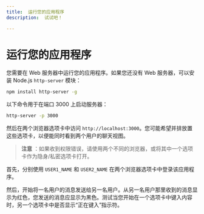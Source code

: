 ```yaml
---
title:  运行您的应用程序
description:  试试吧！

---
```


运行您的应用程序
========

您需要在 Web 服务器中运行您的应用程序。如果您还没有 Web 服务器，可以安装 Node.js `http-server` 模块：

```bash
npm install http-server -g
```

以下命令用于在端口 3000 上启动服务器：

```bash
http-server -p 3000
```

然后在两个浏览器选项卡中访问 `http://localhost:3000`。您可能希望并排放置这些选项卡，以便能同时看到两个用户的聊天视图。

> **注意** ：如果收到权限错误，请使用两个不同的浏览器，或将其中一个选项卡作为隐身/私密选项卡打开。

首先，分别使用 `USER1_NAME` 和 `USER2_NAME` 在两个浏览器选项卡中登录该应用程序。

然后，开始将一名用户的消息发送给另一名用户。从另一名用户那里收到的消息显示为红色，您发送的消息应显示为黑色。测试当您开始在一个选项卡中键入内容时，另一个选项卡中是否显示“正在键入”指示符。

